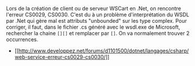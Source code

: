 <!-- --- title: .Net / Web service erreur CS0029, CS0030 -->
Lors de la création de client ou de serveur WSCart en .Net, on rencontre l'erreur CS0029, CS0030. C'est du à un 
problème d'interprétation du WSDL par .Net qui gère mal est attributs "unbounded" sur les type complex. Pour corriger, 
il faut, dans le fichier .cs généré avec le wsdl.exe de Microsoft, rechercher la chaine `[][]` et remplacer par `[]`. 
On va normalement trouver 2 occurrences.

 * [[http://www.developpez.net/forums/d1101500/dotnet/langages/csharp/web-service-erreur-cs0029-cs0030/]]

<!-- --- tags: dotnet -->